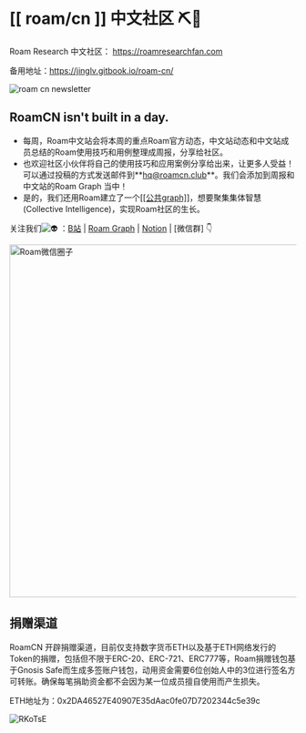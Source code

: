 # [[ roam/cn ]] 中文社区 ⛏🚀

Roam Research 中文社区： https://roamresearchfan.com

备用地址：https://jinglv.gitbook.io/roam-cn/

![roam cn newsletter](https://jimmylv.github.io/images/2020/roam%20cn%20newsletter.jpg)

## RoamCN isn't built in a day.

- 每周，Roam中文站会将本周的重点Roam官方动态，中文站动态和中文站成员总结的Roam使用技巧和用例整理成周报，分享给社区。
- 也欢迎社区小伙伴将自己的使用技巧和应用案例分享给出来，让更多人受益！可以通过投稿的方式发送邮件到**[hq@roamcn.club](mailto:hq@roamcn.club)**。我们会添加到周报和中文站的Roam Graph 当中！
- 是的，我们还用Roam建立了一个[[[公共graph]]](https://roamresearch.com/#/app/victor-wu/page/3oqvUOfsQ)，想要聚集集体智慧(Collective Intelligence)，实现Roam社区的生长。

关注我们![👽](https://mail.google.com/mail/e/1f47d) ：[B站](https://space.bilibili.com/599106362) | [Roam Graph](https://roamresearch.com/#/app/victor-wu/page/3oqvUOfsQ) | [Notion](https://www.notion.so/Roam-cn-e64eb6c374f44cb9aafc8f1992ee2e98) | [微信群] 👇

<img width=620 src="https://jimmylv.github.io/images/2020/Roam%E5%BE%AE%E4%BF%A1%E5%9C%88%E5%AD%90.JPG" alt="Roam微信圈子" style="max-width:100%;">

## 捐赠渠道

RoamCN 开辟捐赠渠道，目前仅支持数字货币ETH以及基于ETH网络发行的Token的捐赠，包括但不限于ERC-20、ERC-721、ERC777等，Roam捐赠钱包基于Gnosis Safe而生成多签账户钱包，动用资金需要6位创始人中的3位进行签名方可转账。确保每笔捐助资金都不会因为某一位成员擅自使用而产生损失。

ETH地址为：0x2DA46527E40907E35dAac0fe07D7202344c5e39c

![RKoTsE](http://victor-oss.oss-cn-shanghai.aliyuncs.com/uPic/RKoTsE.png)

